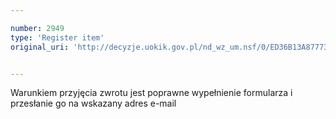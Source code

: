 ```yaml
---

number: 2949
type: 'Register item'
original_uri: 'http://decyzje.uokik.gov.pl/nd_wz_um.nsf/0/ED36B13A87773539C12579CA0036CF4B?OpenDocument'


---
```


Warunkiem przyjęcia zwrotu jest poprawne wypełnienie formularza i przesłanie go na wskazany adres e-mail

